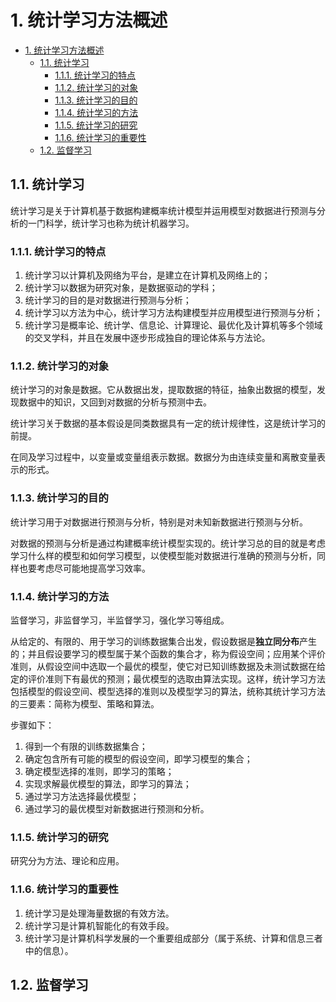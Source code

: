 # 1. 统计学习方法概述
<!-- TOC -->

- [1. 统计学习方法概述](#1-%E7%BB%9F%E8%AE%A1%E5%AD%A6%E4%B9%A0%E6%96%B9%E6%B3%95%E6%A6%82%E8%BF%B0)
    - [1.1. 统计学习](#11-%E7%BB%9F%E8%AE%A1%E5%AD%A6%E4%B9%A0)
        - [1.1.1. 统计学习的特点](#111-%E7%BB%9F%E8%AE%A1%E5%AD%A6%E4%B9%A0%E7%9A%84%E7%89%B9%E7%82%B9)
        - [1.1.2. 统计学习的对象](#112-%E7%BB%9F%E8%AE%A1%E5%AD%A6%E4%B9%A0%E7%9A%84%E5%AF%B9%E8%B1%A1)
        - [1.1.3. 统计学习的目的](#113-%E7%BB%9F%E8%AE%A1%E5%AD%A6%E4%B9%A0%E7%9A%84%E7%9B%AE%E7%9A%84)
        - [1.1.4. 统计学习的方法](#114-%E7%BB%9F%E8%AE%A1%E5%AD%A6%E4%B9%A0%E7%9A%84%E6%96%B9%E6%B3%95)
        - [1.1.5. 统计学习的研究](#115-%E7%BB%9F%E8%AE%A1%E5%AD%A6%E4%B9%A0%E7%9A%84%E7%A0%94%E7%A9%B6)
        - [1.1.6. 统计学习的重要性](#116-%E7%BB%9F%E8%AE%A1%E5%AD%A6%E4%B9%A0%E7%9A%84%E9%87%8D%E8%A6%81%E6%80%A7)
    - [1.2. 监督学习](#12-%E7%9B%91%E7%9D%A3%E5%AD%A6%E4%B9%A0)

<!-- /TOC -->
## 1.1. 统计学习

统计学习是关于计算机基于数据构建概率统计模型并运用模型对数据进行预测与分析的一门科学，统计学习也称为统计机器学习。

### 1.1.1. 统计学习的特点

1. 统计学习以计算机及网络为平台，是建立在计算机及网络上的；
1. 统计学习以数据为研究对象，是数据驱动的学科；
1. 统计学习的目的是对数据进行预测与分析；
1. 统计学习以方法为中心，统计学习方法构建模型并应用模型进行预测与分析；
1. 统计学习是概率论、统计学、信息论、计算理论、最优化及计算机等多个领域的交叉学科，并且在发展中逐步形成独自的理论体系与方法论。

### 1.1.2. 统计学习的对象

统计学习的对象是数据。它从数据出发，提取数据的特征，抽象出数据的模型，发现数据中的知识，又回到对数据的分析与预测中去。

统计学习关于数据的基本假设是同类数据具有一定的统计规律性，这是统计学习的前提。

在同及学习过程中，以变量或变量组表示数据。数据分为由连续变量和离散变量表示的形式。

### 1.1.3. 统计学习的目的

统计学习用于对数据进行预测与分析，特别是对未知新数据进行预测与分析。

对数据的预测与分析是通过构建概率统计模型实现的。统计学习总的目的就是考虑学习什么样的模型和如何学习模型，以使模型能对数据进行准确的预测与分析，同样也要考虑尽可能地提高学习效率。

### 1.1.4. 统计学习的方法

监督学习，非监督学习，半监督学习，强化学习等组成。

从给定的、有限的、用于学习的训练数据集合出发，假设数据是**独立同分布**产生的；并且假设要学习的模型属于某个函数的集合才，称为假设空间；应用某个评价准则，从假设空间中选取一个最优的模型，使它对已知训练数据及未测试数据在给定的评价准则下有最优的预测；最优模型的选取由算法实现。这样，统计学习方法包括模型的假设空间、模型选择的准则以及模型学习的算法，统称其统计学习方法的三要素：简称为模型、策略和算法。

步骤如下：

1. 得到一个有限的训练数据集合；
1. 确定包含所有可能的模型的假设空间，即学习模型的集合；
1. 确定模型选择的准则，即学习的策略；
1. 实现求解最优模型的算法，即学习的算法；
1. 通过学习方法选择最优模型；
1. 通过学习的最优模型对新数据进行预测和分析。

### 1.1.5. 统计学习的研究

研究分为方法、理论和应用。

### 1.1.6. 统计学习的重要性

1. 统计学习是处理海量数据的有效方法。
1. 统计学习是计算机智能化的有效手段。
1. 统计学习是计算机科学发展的一个重要组成部分（属于系统、计算和信息三者中的信息）。

## 1.2. 监督学习